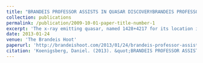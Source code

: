```yaml
---
title: "BRANDEIS PROFESSOR ASSISTS IN QUASAR DISCOVERYBRANDEIS PROFESSOR ASSISTS IN QUASAR DISCOVERY"
collection: publications
permalink: /publication/2009-10-01-paper-title-number-1
excerpt: 'The x-ray emitting quasar, named 1428+4217 for its location in the sky, is the most distant x-ray emitting quasar discovered thus far at an astonishing 12.4 billion light years away.'
date: 2013-01-24
venue: 'The Brandeis Hoot'
paperurl: 'http://brandeishoot.com/2013/01/24/brandeis-professor-assists-in-quasar-discovery/'
citation: 'Koenigsberg, Daniel. (2013). &quot;BRANDEIS PROFESSOR ASSISTS IN QUASAR DISCOVERYBRANDEIS PROFESSOR ASSISTS IN QUASAR DISCOVERY.&quot; <i>Brandeis Hoot</i>. 1(1).'
---
```

